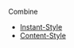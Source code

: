 Combine 
- [Instant-Style](https://github.com/instantX-research/InstantStyle) 
- [Content-Style](https://github.com/instantX-research/CSGO)
